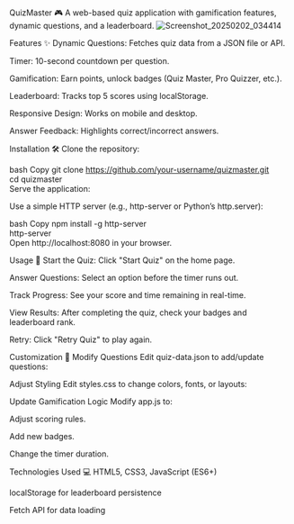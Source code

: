 QuizMaster 🎮
A web-based quiz application with gamification features, dynamic questions, and a leaderboard.
![Screenshot_20250202_034414](https://github.com/user-attachments/assets/cb4b2c60-d8cc-4b89-89cb-72f21d78da17)

Features ✨
Dynamic Questions: Fetches quiz data from a JSON file or API.

Timer: 10-second countdown per question.

Gamification: Earn points, unlock badges (Quiz Master, Pro Quizzer, etc.).

Leaderboard: Tracks top 5 scores using localStorage.

Responsive Design: Works on mobile and desktop.

Answer Feedback: Highlights correct/incorrect answers.

Installation 🛠️
Clone the repository:

bash
Copy
git clone https://github.com/your-username/quizmaster.git  
cd quizmaster  
Serve the application:

Use a simple HTTP server (e.g., http-server or Python’s http.server):

bash
Copy
npm install -g http-server  
http-server  
Open http://localhost:8080 in your browser.

Usage 🚀
Start the Quiz: Click "Start Quiz" on the home page.

Answer Questions: Select an option before the timer runs out.

Track Progress: See your score and time remaining in real-time.

View Results: After completing the quiz, check your badges and leaderboard rank.

Retry: Click "Retry Quiz" to play again.


Customization 🎨
Modify Questions
Edit quiz-data.json to add/update questions:

Adjust Styling
Edit styles.css to change colors, fonts, or layouts:

Update Gamification Logic
Modify app.js to:

Adjust scoring rules.

Add new badges.

Change the timer duration.

Technologies Used 💻
HTML5, CSS3, JavaScript (ES6+)

localStorage for leaderboard persistence

Fetch API for data loading
